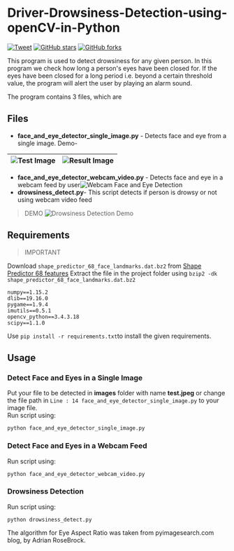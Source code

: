 # Driver-Drowsiness-Detection-using-openCV-in-Python

[![Tweet](https://img.shields.io/twitter/url/http/shields.io.svg?style=social)](https://twitter.com/intent/tweet?text=Check%20out%20Driver%20Drowsiness%20Detection%20project%20on%20Github%20&url=https://github.com/mohitwildbeast/Driver-Drowsiness-Detector/&hashtags=python,drowsiness-detector,opencv,computer-vision,machine-learning,deep-learning)  [![GitHub stars](https://img.shields.io/github/stars/mohitwildbeast/Driver-Drowsiness-Detector.svg?style=plastic)](https://github.com/mohitwildbeast/Driver-Drowsiness-Detector/stargazers)  [![GitHub forks](https://img.shields.io/github/forks/mohitwildbeast/Driver-Drowsiness-Detector.svg?style=plastic)](https://github.com/mohitwildbeast/Driver-Drowsiness-Detector/network)



This program is used to detect drowsiness for any given person. In this program we check how long a person's eyes have been closed for. If the eyes have been closed for a long period i.e. beyond a certain threshold value, the program will alert the user by playing an alarm sound.

The program contains 3 files, which are
## Files
 - **face_and_eye_detector_single_image.py** - Detects face and eye from a single image.
 Demo-
 
|  ![Test Image](https://github.com/mohitwildbeast/Driver-Drowsiness-Detector/blob/master/images/test.jpeg)| ![Result Image](https://github.com/mohitwildbeast/Driver-Drowsiness-Detector/blob/master/images/result_face_detector_single_image.png) |
|---|---|

 - **face_and_eye_detector_webcam_video.py** - Detects face and eye in a webcam feed by user![Webcam Face and Eye Detection](https://github.com/mohitwildbeast/Driver-Drowsiness-Detector/blob/master/images/webcam_face_eye_detect.jpeg)
 - **drowsiness_detect.py**- This script detects if person is drowsy or not using webcam video feed

> DEMO
![Drowsiness Detection Demo](https://github.com/mohitwildbeast/Driver-Drowsiness-Detector/blob/master/images/drowsiness_detector_demo.gif)
 
 ## Requirements
> 
> IMPORTANT

  Download `shape_predictor_68_face_landmarks.dat.bz2` from [Shape Predictor 68 features](http://dlib.net/files/shape_predictor_68_face_landmarks.dat.bz2) 
  Extract the file in the project folder using 
  ``bzip2 -dk shape_predictor_68_face_landmarks.dat.bz2``


    numpy==1.15.2
	dlib==19.16.0
	pygame==1.9.4
	imutils==0.5.1
	opencv_python==3.4.3.18
	scipy==1.1.0
Use `pip install -r requirements.txt`to install the given requirements.

## Usage

### Detect Face and Eyes in a Single Image
Put your file to be detected in **images** folder with name **test.jpeg** or change the file path in `Line : 14 face_and_eye_detector_single_image.py` to your image file.                     
Run script using:

    python face_and_eye_detector_single_image.py

### Detect Face and Eyes in a Webcam Feed
Run script using:

    python face_and_eye_detector_webcam_video.py
### Drowsiness Detection
Run script using:

    python drowsiness_detect.py

The algorithm for Eye Aspect Ratio was taken from pyimagesearch.com blog, by Adrian RoseBrock.
